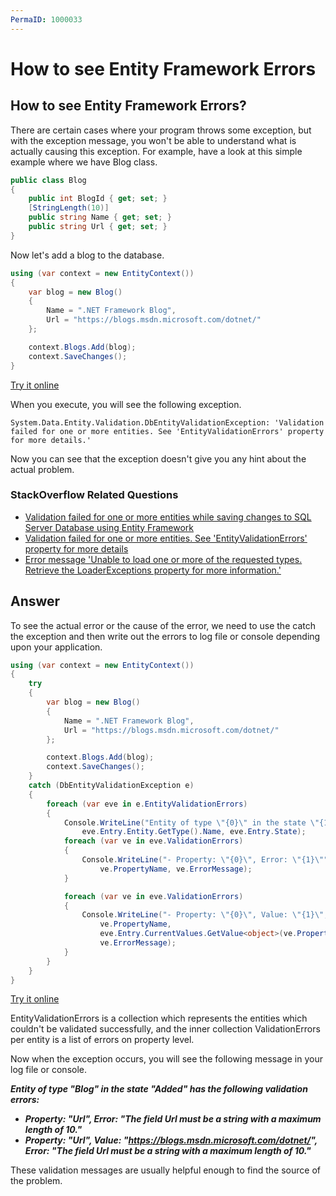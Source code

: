 ```yaml
---
PermaID: 1000033
---
```


# How to see Entity Framework Errors

## How to see Entity Framework Errors?

There are certain cases where your program throws some exception, but with the exception message, you won't be able to understand what is actually causing this exception. For example, have a look at this simple example where we have Blog class.


```csharp
public class Blog
{
    public int BlogId { get; set; }
    [StringLength(10)]
    public string Name { get; set; }
    public string Url { get; set; }
}
```

Now let's add a blog to the database.


```csharp
using (var context = new EntityContext())
{
    var blog = new Blog()
    {
        Name = ".NET Framework Blog",
        Url = "https://blogs.msdn.microsoft.com/dotnet/"
    };

    context.Blogs.Add(blog);
    context.SaveChanges();
}
```
[Try it online](https://dotnetfiddle.net/UZtI6h)

When you execute, you will see the following exception.
 
`System.Data.Entity.Validation.DbEntityValidationException: 'Validation failed for one or more entities. See 'EntityValidationErrors' property for more details.'`
 
Now you can see that the exception doesn't give you any hint about the actual problem.

### StackOverflow Related Questions

 - [Validation failed for one or more entities while saving changes to SQL Server Database using Entity Framework](https://stackoverflow.com/questions/5400530/validation-failed-for-one-or-more-entities-while-saving-changes-to-sql-server-da)
 - [Validation failed for one or more entities. See 'EntityValidationErrors' property for more details](https://stackoverflow.com/questions/7795300/validation-failed-for-one-or-more-entities-see-entityvalidationerrors-propert)
 - [Error message 'Unable to load one or more of the requested types. Retrieve the LoaderExceptions property for more information.'](https://stackoverflow.com/questions/1091853/error-message-unable-to-load-one-or-more-of-the-requested-types-retrieve-the-l)

## Answer

To see the actual error or the cause of the error, we need to use the catch the exception and then write out the errors to log file or console depending upon your application.


```csharp
using (var context = new EntityContext())
{
    try
    {
        var blog = new Blog()
        {
            Name = ".NET Framework Blog",
            Url = "https://blogs.msdn.microsoft.com/dotnet/"
        };

        context.Blogs.Add(blog);
        context.SaveChanges();
    }
    catch (DbEntityValidationException e)
    {
        foreach (var eve in e.EntityValidationErrors)
        {
            Console.WriteLine("Entity of type \"{0}\" in the state \"{1}\" has the following validation errors:",
                eve.Entry.Entity.GetType().Name, eve.Entry.State);
            foreach (var ve in eve.ValidationErrors)
            {
                Console.WriteLine("- Property: \"{0}\", Error: \"{1}\"",
                    ve.PropertyName, ve.ErrorMessage);
            }

            foreach (var ve in eve.ValidationErrors)
            {
                Console.WriteLine("- Property: \"{0}\", Value: \"{1}\", Error: \"{2}\"",
                    ve.PropertyName,
                    eve.Entry.CurrentValues.GetValue<object>(ve.PropertyName),
                    ve.ErrorMessage);
            }
        }
    }
}
```
[Try it online](https://dotnetfiddle.net/eu3eMK)

EntityValidationErrors is a collection which represents the entities which couldn't be validated successfully, and the inner collection ValidationErrors per entity is a list of errors on property level.

Now when the exception occurs, you will see the following message in your log file or console.


***Entity of type "Blog" in the state "Added" has the following validation errors:***
 - ***Property: "Url", Error: "The field Url must be a string with a maximum length of 10."***
 - ***Property: "Url", Value: "https://blogs.msdn.microsoft.com/dotnet/", Error: "The field Url must be a string with a maximum length of 10."***

These validation messages are usually helpful enough to find the source of the problem.

